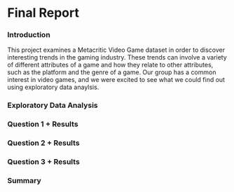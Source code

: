 # Final Report

### Introduction

This project examines a Metacritic Video Game dataset in order to discover interesting trends in the gaming industry. These trends can involve a variety of different attributes of a game and how they relate to other attributes, such as the platform and the genre of a game. Our group has a common interest in video games, and we were excited to see what we could find out using exploratory data anaylsis.

### Exploratory Data Analysis


### Question 1 + Results


### Question 2 + Results


### Question 3 + Results


### Summary

